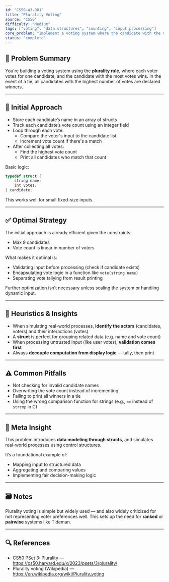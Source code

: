 ```yaml
---
id: "CS50-W3-001"
title: "Plurality Voting"
source: "CS50"
difficulty: "Medium"
tags: ["voting", "data structures", "counting", "input processing"]
core_problem: "Implement a voting system where the candidate with the most votes wins"
status: "complete"
---
```


## 🧩 Problem Summary 

You're building a voting system using the **plurality rule**, where each voter votes for one candidate, and the candidate with the most votes wins. In the event of a tie, all candidates with the highest number of votes are declared winners.

---

## 🔄 Initial Approach

- Store each candidate’s name in an array of structs
- Track each candidate’s vote count using an integer field
- Loop through each vote:
  - Compare the voter's input to the candidate list
  - Increment vote count if there's a match
- After collecting all votes:
  - Find the highest vote count
  - Print all candidates who match that count

Basic logic:
```c
typedef struct {
    string name;
    int votes;
} candidate;
```

This works well for small fixed-size inputs.

---

## ✅ Optimal Strategy

The initial approach is already efficient given the constraints:
- Max 9 candidates
- Vote count is linear in number of voters

What makes it optimal is:
- Validating input before processing (check if candidate exists)
- Encapsulating vote logic in a function like `vote(string name)`
- Separating vote tallying from result printing

Further optimization isn’t necessary unless scaling the system or handling dynamic input.

---

## 🧠 Heuristics & Insights

- When simulating real-world processes, **identify the actors** (candidates, voters) and their interactions (votes)  
- A **struct** is perfect for grouping related data (e.g. name and vote count)  
- When processing untrusted input (like user votes), **validation comes first**  
- Always **decouple computation from display logic** — tally, then print

---

## ⚠️ Common Pitfalls

- Not checking for invalid candidate names  
- Overwriting the vote count instead of incrementing  
- Failing to print all winners in a tie  
- Using the wrong comparison function for strings (e.g., `==` instead of `strcmp` in C)

---

## 🧭 Meta Insight

This problem introduces **data modeling through structs**, and simulates real-world processes using control structures.

It’s a foundational example of:
- Mapping input to structured data  
- Aggregating and comparing values  
- Implementing fair decision-making logic

---

## 🗃️ Notes

Plurality voting is simple but widely used — and also widely criticized for not representing voter preferences well. This sets up the need for **ranked** or **pairwise** systems like Tideman.

---

## 🔍 References

- CS50 PSet 3: Plurality — https://cs50.harvard.edu/x/2023/psets/3/plurality/
- Plurality voting (Wikipedia) — https://en.wikipedia.org/wiki/Plurality_voting